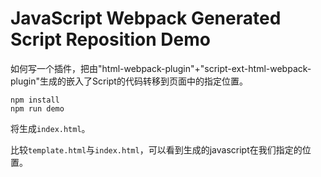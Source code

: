 JavaScript Webpack Generated Script Reposition Demo
===================================================

如何写一个插件，把由"html-webpack-plugin"+"script-ext-html-webpack-plugin"生成的嵌入了Script的代码转移到页面中的指定位置。

```
npm install
npm run demo
```

将生成`index.html`。

比较`template.html`与`index.html`，可以看到生成的javascript在我们指定的位置。
